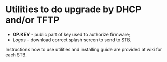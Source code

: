 # Utilities to do upgrade by DHCP and/or TFTP

* **OP.KEY** - public part of key used to authorize firmware;
* *Logos* - download correct splash screen to send to STB.

Instructions how to use utilities and installing guide are provided at wiki for each STB.
